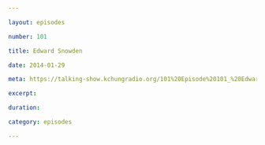 ```yaml
---

layout: episodes

number: 101

title: Edward Snowden

date: 2014-01-29

meta: https://talking-show.kchungradio.org/101%20Episode%20101_%20Edward%20Snowden.mp3

excerpt: 

duration: 

category: episodes

---
```


